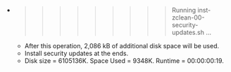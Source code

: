 * >>>>>>>>> Running inst-zclean-00-security-updates.sh ...
  * After this operation, 2,086 kB of additional disk space will be used.
  * Install security updates at the ends.
  * Disk size = 6105136K. Space Used = 9348K. Runtime = 00:00:00:19.
